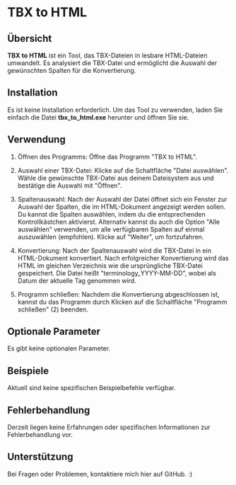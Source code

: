 # TBX to HTML

## Übersicht
**TBX to HTML** ist ein Tool, das TBX-Dateien in lesbare HTML-Dateien umwandelt. 
Es analysiert die TBX-Datei und ermöglicht die Auswahl der gewünschten Spalten für 
die Konvertierung.

## Installation
Es ist keine Installation erforderlich. Um das Tool zu verwenden, laden Sie 
einfach die Datei **tbx_to_html.exe** herunter und öffnen Sie sie.

## Verwendung
1. Öffnen des Programms:
       Öffne das Programm "TBX to HTML".

2. Auswahl einer TBX-Datei:
       Klicke auf die Schaltfläche "Datei auswählen".
       Wähle die gewünschte TBX-Datei aus deinem Dateisystem aus und bestätige die Auswahl mit "Öffnen".

3. Spaltenauswahl:
       Nach der Auswahl der Datei öffnet sich ein Fenster zur Auswahl der Spalten, die im HTML-Dokument angezeigt werden sollen.
       Du kannst die Spalten auswählen, indem du die entsprechenden Kontrollkästchen aktivierst.
       Alternativ kannst du auch die Option "Alle auswählen" verwenden, um alle verfügbaren Spalten auf einmal auszuwählen (empfohlen).
       Klicke auf "Weiter", um fortzufahren.

4. Konvertierung:
       Nach der Spaltenauswahl wird die TBX-Datei in ein HTML-Dokument konvertiert.
       Nach erfolgreicher Konvertierung wird das HTML im gleichen Verzeichnis wie die ursprüngliche TBX-Datei gespeichert. Die Datei heißt "terminology_YYYY-MM-DD", wobei als Datum der aktuelle Tag genommen wird.

5. Programm schließen:
       Nachdem die Konvertierung abgeschlossen ist, kannst du das Programm durch Klicken auf die Schaltfläche "Programm schließen" (2) beenden.

## Optionale Parameter
Es gibt keine optionalen Parameter.

## Beispiele
Aktuell sind keine spezifischen Beispielbefehle verfügbar.

## Fehlerbehandlung
Derzeit liegen keine Erfahrungen oder spezifischen Informationen zur Fehlerbehandlung vor.

## Unterstützung
Bei Fragen oder Problemen, kontaktiere mich hier auf GitHub. :)


